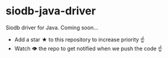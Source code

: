 # siodb-java-driver

Siodb driver for Java. Coming soon... 

- Add a star ★ to this repository to increase priority ☝️
- Watch 👁️ the repo to get notified when we push the code ☝️
